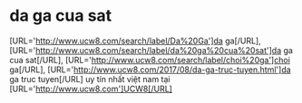# da ga cua sat
[URL='http://www.ucw8.com/search/label/Da%20Ga']da ga[/URL], [URL='http://www.ucw8.com/search/label/da%20ga%20cua%20sat']da ga cua sat[/URL], [URL='http://www.ucw8.com/search/label/choi%20ga']choi ga[/URL], [URL='http://www.ucw8.com/2017/08/da-ga-truc-tuyen.html']da ga truc tuyen[/URL] uy tín nhất việt nam tại [URL='http://www.ucw8.com']UCW8[/URL]

